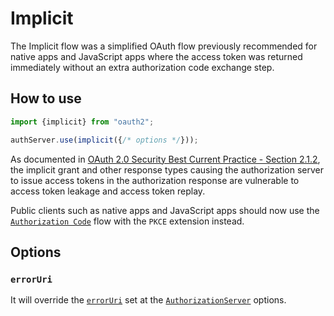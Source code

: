 # Implicit
The Implicit flow was a simplified OAuth flow previously recommended for native apps and JavaScript
apps where the access token was returned immediately without an extra authorization code exchange step.

## How to use
```javascript
import {implicit} from "oauth2";

authServer.use(implicit({/* options */}));
```

As documented in
[OAuth 2.0 Security Best Current Practice - Section 2.1.2](https://datatracker.ietf.org/doc/html/draft-ietf-oauth-security-topics#section-2.1.2),
the implicit grant and other response types causing the authorization server to issue
access tokens in the authorization response are vulnerable to access token leakage and
access token replay.

Public clients such as native apps and JavaScript apps should now use the
[`Authorization Code`](./authorization_code.md)
flow with the `PKCE` extension instead.

## Options

### `errorUri`
It will override the [`errorUri`](../authorizationServer/authorization_server.md#erroruri)
set at the
[`AuthorizationServer`](../authorizationServer/authorization_server.md) options.
